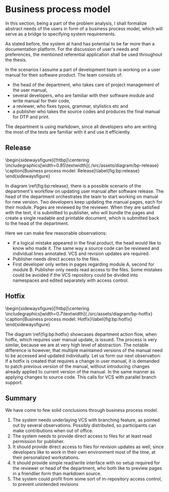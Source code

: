 # Business process model

In this section, being a part of the problem analysis, I shall formalize abstract needs of the users in form of a business process model, which will serve as a bridge to specifying system requirements.

As stated before, the system at hand has potential to be far more than a documentation platform.
For the discussion of user's needs and preferences, the mentioned referential application shall be used throughout the thesis.

In the scenarios I assume a part of development team is working on a user manual for their software product.
The team consists of:

* the head of the department, who takes care of project management of the user manual,
* several developers, who are familiar with their software module and write manual for their code,
* a reviewer, who fixes typos, grammar, stylistics etc and
* a publisher who takes the source codes and produces the final manual for DTP and print.

The department is using markdown, since all developers who are writing the most of the texts are familiar with it and use it efficiently.

## Release

\begin{sidewaysfigure}[!htbp]\centering
	\includegraphics[width=0.85\textwidth]{./src/assets/diagram/bp-release}
	\caption{Business process model: Release}\label{fig:bp:release}
\end{sidewaysfigure}

In diagram \ref{fig:bp:release}, there is a possible scenario of the department's workflow on updating user manual after software release.
The head of the department orchestrates the team to start working on manual for new version.
Two developers keep updating the manual pages, each for their module.
Pages are reviewed by the reviewer.
When they are satisfied with the text, it is submitted to publisher, who will bundle the pages and create a single readable and printable document, which is submitted back to the head of the department.

Here we can make few reasonable observations:

* If a logical mistake appeared in the final product, the head would like to know who made it.
The same way a source code can be reviewed and individual lines annotated. VCS and revision updates are required.
* Publisher needs direct access to the files.
* First developer only writes in pages regarding module A, second for module B. Publisher only needs read access to the files. Some mistakes could be avoided if the VCS repository could be divided into namespaces and edited separately with access control.

## Hotfix

\begin{sidewaysfigure}[!htbp]\centering
	\includegraphics[width=0.7\textwidth]{./src/assets/diagram/bp-hotfix}
	\caption{Business process model: Hotfix}\label{fig:bp:hotfix}
\end{sidewaysfigure}

The diagram \ref{fig:bp:hotfix} showcases department action flow, when hotfix, which requires user manual update, is issued.
The process is very similar, because we are at very high level of abstraction.
The notable difference is however, that multiple maintained versions of the manual need to be accessed and updated individually. Let us form our next observation:
If a hotfix is created that requires a change in user manual, it is demanded to patch previous version of the manual, without introducing changes already applied to current version of the manual.
In the same manner as applying changes to source code. This calls for VCS with parallel branch support.

## Summary

We have come to few solid conclusions through business process model.

1. The system needs underlaying VCS with branching feature, as pointed out by several observations. Possibly distributed, so participants can make contributions when out of office.
2. The system needs to provide direct access to files for at least read permission for publisher.
3. It should provide direct access to files for revision updates as well, since developers like to work in their own environment most of the time, at their personalized workstations.
4. It should provide simple read/write interface with no setup required for the reviewer or head of the department, who both like to preview pages in a friendlier form than markdown source.
5. The system could profit from some sort of in-repository access control, to prevent unintended revisions
